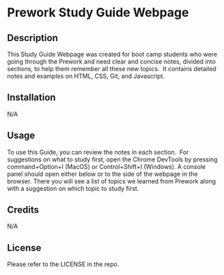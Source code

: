 # Prework Study Guide Webpage

## Description

This Study Guide Webpage was created for boot camp students who were going through the Prework and need clear and concise notes, divided into sections, to help them remember all these new topics.  It contains detailed notes and examples on HTML, CSS, Git, and Javascript. 

## Installation

N/A

## Usage

To use this Guide, you can review the notes in each section.  For suggestions on what to study first, open the Chrome DevTools by pressing command+Option+I (MacOS) or Control+Shift+I (Windows). A console panel should open either below or to the side of the webpage in the browser. There you will see a list of topics we learned from Prework along with a suggestion on which topic to study first.

## Credits

N/A

## License

Please refer to the LICENSE in the repo.


